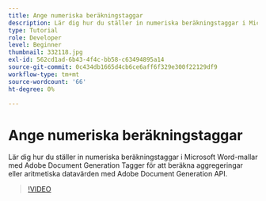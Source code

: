 ```yaml
---
title: Ange numeriska beräkningstaggar
description: Lär dig hur du ställer in numeriska beräkningstaggar i Microsoft Word-mallar med Adobe Document Generation Tagger för att beräkna aggregeringar eller aritmetiska datavärden med Adobe Document Generation API
type: Tutorial
role: Developer
level: Beginner
thumbnail: 332118.jpg
exl-id: 562cd1ad-6b43-4f4c-bb58-c63494895a14
source-git-commit: 0c434db1665d4cb6ce6aff6f329e300f22129df9
workflow-type: tm+mt
source-wordcount: '66'
ht-degree: 0%

---
```


# Ange numeriska beräkningstaggar

Lär dig hur du ställer in numeriska beräkningstaggar i Microsoft Word-mallar med Adobe Document Generation Tagger för att beräkna aggregeringar eller aritmetiska datavärden med Adobe Document Generation API.

>[!VIDEO](https://video.tv.adobe.com/v/332118?hidetitle=true)
